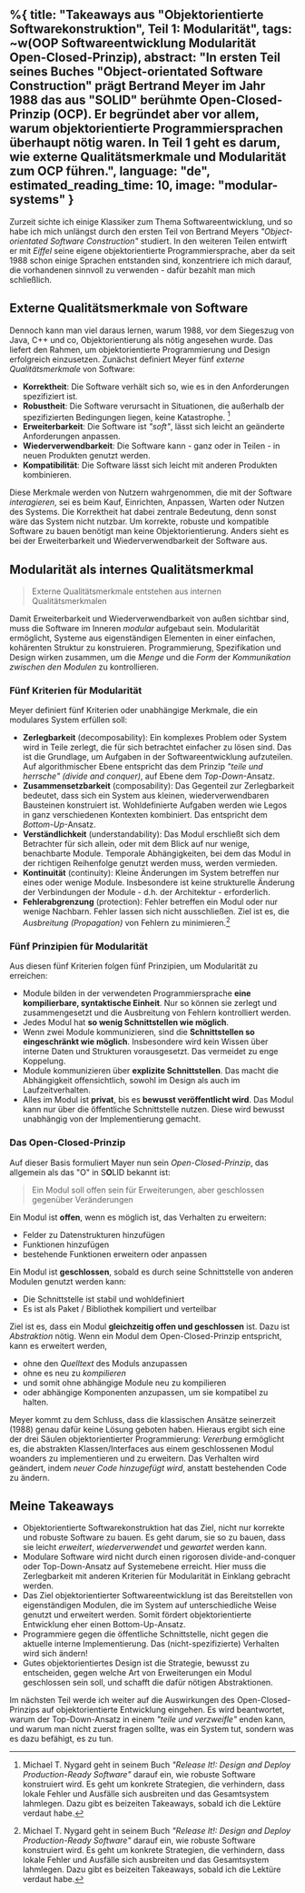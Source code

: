 %{
  title: "Takeaways aus \"Objektorientierte Softwarekonstruktion\", Teil 1: Modularität",
  tags: ~w(OOP Softwareentwicklung Modularität Open-Closed-Prinzip),
  abstract: "In ersten Teil seines Buches \"Object-orientated Software Construction\" prägt Bertrand Meyer im Jahr 1988 das aus \"SOLID\" berühmte Open-Closed-Prinzip (OCP). Er begründet aber vor allem, warum objektorientierte Programmiersprachen überhaupt nötig waren. In Teil 1 geht es darum, wie externe Qualitätsmerkmale und Modularität zum OCP führen.",
  language: "de",
  estimated_reading_time: 10,
  image: "modular-systems"
}
---

Zurzeit sichte ich einige Klassiker zum Thema Softwareentwicklung, und so habe ich mich unlängst durch den ersten Teil von Bertrand Meyers _"Object-orientated Software Construction"_ studiert. In den weiteren Teilen entwirft er mit _Eiffel_ seine eigene objektorientierte Programmiersprache, aber da seit 1988 schon einige Sprachen entstanden sind, konzentriere ich mich darauf, die vorhandenen sinnvoll zu verwenden - dafür bezahlt man mich schließlich.

## Externe Qualitätsmerkmale von Software

Dennoch kann man viel daraus lernen, warum 1988, vor dem Siegeszug von Java, C++ und co, Objektorientierung als nötig angesehen wurde. Das liefert den Rahmen, um objektorientierte Programmierung und Design erfolgreich einzusetzen. Zunächst definiert Meyer fünf _externe Qualitätsmerkmale_ von Software:

- **Korrektheit**: Die Software verhält sich so, wie es in den Anforderungen spezifiziert ist.
- **Robustheit**: Die Software verursacht in Situationen, die außerhalb der spezifizierten Bedingungen liegen, keine Katastrophe. [^1]
- **Erweiterbarkeit**: Die Software  ist _"soft"_, lässt sich leicht an geänderte Anforderungen anpassen.
- **Wiederverwendbarkeit**: Die Software kann - ganz oder in Teilen - in neuen Produkten genutzt werden.
- **Kompatibilität**: Die Software lässt sich leicht mit anderen Produkten kombinieren.

Diese Merkmale werden von Nutzern wahrgenommen, die mit der Software _interagieren_, sei es beim Kauf, Einrichten, Anpassen, Warten oder Nutzen des Systems. Die Korrektheit hat dabei zentrale Bedeutung, denn sonst wäre das System nicht nutzbar. Um korrekte, robuste und kompatible Software zu bauen benötigt man keine Objektorientierung. Anders sieht es bei der Erweiterbarkeit und Wiederverwendbarkeit der Software aus.

## Modularität als internes Qualitätsmerkmal

> Externe Qualitätsmerkmale entstehen aus internen Qualitätsmerkmalen

Damit Erweiterbarkeit und Wiederverwendbarkeit von außen sichtbar sind, muss die Software im Inneren _modular_ aufgebaut sein. Modularität ermöglicht, Systeme aus eigenständigen Elementen in einer einfachen, kohärenten Struktur zu konstruieren. Programmierung, Spezifikation und Design wirken zusammen, um die _Menge_ und die _Form_ der _Kommunikation zwischen den Modulen_ zu kontrollieren.

### Fünf Kriterien für Modularität

Meyer definiert fünf Kriterien oder unabhängige Merkmale, die ein modulares System erfüllen soll:

- **Zerlegbarkeit** (decomposability): Ein komplexes Problem oder System wird in Teile zerlegt, die für sich betrachtet einfacher zu lösen sind. Das ist die Grundlage, um Aufgaben in der Softwareentwicklung aufzuteilen. Auf algorithmischer Ebene entspricht das dem Prinzip _"teile und herrsche" (divide and conquer)_, auf Ebene dem _Top-Down_-Ansatz.
- **Zusammensetzbarkeit** (composability): Das Gegenteil zur Zerlegbarkeit bedeutet, dass sich ein System aus kleinen, wiederverwendbaren Bausteinen konstruiert ist. Wohldefinierte Aufgaben werden wie Legos in ganz verschiedenen Kontexten kombiniert. Das entspricht dem _Bottom-Up_-Ansatz.
- **Verständlichkeit** (understandability): Das Modul erschließt sich dem Betrachter für sich allein, oder mit dem Blick auf nur wenige, benachbarte Module. Temporale Abhängigkeiten, bei dem das Modul in der richtigen Reihenfolge genutzt werden muss, werden vermieden.
- **Kontinuität** (continuity): Kleine Änderungen im System betreffen nur eines oder wenige Module. Insbesondere ist keine strukturelle Änderung der Verbindungen der Module - d.h. der Architektur - erforderlich.
- **Fehlerabgrenzung** (protection): Fehler betreffen ein Modul oder  nur wenige Nachbarn. Fehler lassen sich nicht ausschließen. Ziel ist es, die _Ausbreitung (Propagation)_ von Fehlern zu minimieren.[^1]

### Fünf Prinzipien für Modularität

Aus diesen fünf Kriterien folgen fünf Prinzipien, um Modularität zu erreichen:

- Module bilden in der verwendeten Programmiersprache **eine kompilierbare, syntaktische Einheit**. Nur so können sie zerlegt und zusammengesetzt und die Ausbreitung von Fehlern kontrolliert werden.
- Jedes Modul hat **so wenig Schnittstellen wie möglich**.
- Wenn zwei Module kommunizieren, sind die **Schnittstellen so eingeschränkt wie möglich**. Insbesondere wird kein Wissen über interne Daten und Strukturen vorausgesetzt. Das vermeidet zu enge Koppelung.
- Module kommunizieren über **explizite Schnittstellen**. Das macht die Abhängigkeit offensichtlich, sowohl im Design als auch im Laufzeitverhalten.
- Alles im Modul ist **privat**, bis es **bewusst veröffentlicht wird**. Das Modul kann nur über die öffentliche Schnittstelle nutzen. Diese wird bewusst unabhängig von der Implementierung gemacht.

### Das Open-Closed-Prinzip

Auf dieser Basis formuliert Mayer nun sein _Open-Closed-Prinzip_, das allgemein als das "O" in S**O**LID bekannt ist:

> Ein Modul soll offen sein für Erweiterungen, aber geschlossen gegenüber Veränderungen

Ein Modul ist **offen**, wenn es möglich ist, das Verhalten zu erweitern:

- Felder zu Datenstrukturen hinzufügen
- Funktionen hinzufügen
- bestehende Funktionen erweitern oder anpassen

Ein Modul ist **geschlossen**, sobald es durch seine Schnittstelle von anderen Modulen genutzt werden kann:

- Die Schnittstelle ist stabil und wohldefiniert
- Es ist als Paket / Bibliothek kompiliert und verteilbar

Ziel ist es, dass ein Modul **gleichzeitig offen und geschlossen** ist. Dazu ist _Abstraktion_ nötig. Wenn ein Modul dem Open-Closed-Prinzip entspricht, kann es erweitert werden,

- ohne den _Quelltext_ des Moduls anzupassen
- ohne es neu zu _kompilieren_
- und somit ohne abhängige Module neu zu kompilieren
- oder abhängige Komponenten anzupassen, um sie kompatibel zu halten.

 Meyer kommt zu dem Schluss, dass die klassischen Ansätze seinerzeit (1988) genau dafür keine Lösung geboten haben. Hieraus ergibt sich eine der drei Säulen objektorientierter Programmierung: _Vererbung_ ermöglicht es, die abstrakten Klassen/Interfaces aus einem geschlossenen Modul woanders zu implementieren und zu erweitern. Das Verhalten wird geändert, indem _neuer Code hinzugefügt wird_, anstatt bestehenden Code zu ändern.

## Meine Takeaways

- Objektorientierte Softwarekonstruktion hat das Ziel, nicht nur korrekte und robuste Software zu bauen. Es geht darum, sie so zu bauen, dass sie leicht _erweitert_, _wiederverwendet_ und _gewartet_ werden kann.
- Modulare Software wird nicht durch einen rigorosen divide-and-conquer oder Top-Down-Ansatz auf Systemebene erreicht. Hier muss die Zerlegbarkeit mit anderen Kriterien für Modularität in Einklang gebracht werden.
- Das Ziel objektorientierter Softwareentwicklung ist das Bereitstellen von eigenständigen Modulen, die im System auf unterschiedliche Weise genutzt und erweitert werden. Somit fördert objektorientierte Entwicklung eher einen Bottom-Up-Ansatz.
- Programmiere gegen die öffentliche Schnittstelle, nicht gegen die aktuelle interne Implementierung. Das (nicht-spezifizierte) Verhalten wird sich ändern!
- Gutes objektorientiertes Design ist die Strategie, bewusst zu entscheiden, gegen welche Art von Erweiterungen ein Modul geschlossen sein soll, und schafft die dafür nötigen Abstraktionen.

Im nächsten Teil werde ich weiter auf die Auswirkungen des Open-Closed-Prinzips auf objektorientierte Entwicklung eingehen. Es wird beantwortet, warum der Top-Down-Ansatz in einem _"teile und verzweifle"_ enden kann, und warum man nicht zuerst fragen sollte, was ein System tut, sondern was es dazu befähigt, es zu tun.

[^1]: Michael T. Nygard geht in seinem Buch _"Release It!: Design and Deploy Production-Ready Software"_ darauf ein, wie robuste Software konstruiert wird. Es geht um konkrete Strategien, die verhindern, dass lokale Fehler und Ausfälle sich ausbreiten und das Gesamtsystem lahmlegen. Dazu gibt es beizeiten Takeaways, sobald ich die Lektüre verdaut habe.
